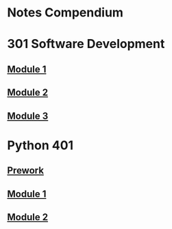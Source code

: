 # Notes Compendium

# 301 Software Development
 ## [Module 1](https://github.com/maddieamie/reading-notes/blob/main/301/301-Module%201.md#module-1-react-and-other-such-business)
 ## [Module 2](https://github.com/maddieamie/reading-notes/blob/main/301/301-Module%202.md#module-2-integrating-the-back-end)
 ## [Module 3](https://github.com/maddieamie/reading-notes/blob/main/301/301-Module%203.md#module-3-full-stack-and-auth0)

 # Python 401
   ## [Prework](https://github.com/maddieamie/reading-notes/blob/main/Python/Prework.md#prework-notes)
   ## [Module 1](https://github.com/maddieamie/reading-notes/blob/main/Python/Module%201.md)
   ## [Module 2](https://github.com/maddieamie/reading-notes/blob/main/Python/Module%202.md)
   
